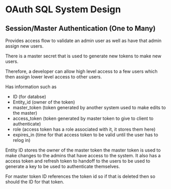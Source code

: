 # OAuth SQL System Design

## Session/Master Authentication (One to Many)

Provides access flow to validate an admin user as well as have that admin assign new users.

There is a master secret that is used to generate new tokens to make new users.

Therefore, a developer can allow high level access to a few users which then assign lower level access to other users.

Has information such as

- ID (for databse)
- Entity_id (owner of the token)
- master_token (token generated by another system used to make edits to the master)
- access_token (token generated by master token to give to client to authenticate)
- role (access token has a role associated with it, it stores them here)
- expires_in (time for that access token to be valid until the user has to relog in)

Entity ID stores the owner of the master token the master token is used to make changes to the admins that have access to the system. It also has a access token and refresh token to handoff to the users to be used to generate a key to be used to authenticate themselves.

For master token ID references the token id so if that is deleted then so should the ID for that token.
